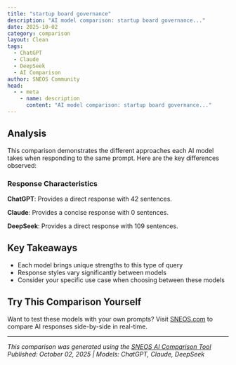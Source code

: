 ```yaml
---
title: "startup board governance"
description: "AI model comparison: startup board governance..."
date: 2025-10-02
category: comparison
layout: Clean
tags:
  - ChatGPT
  - Claude
  - DeepSeek
  - AI Comparison
author: SNEOS Community
head:
  - - meta
    - name: description
      content: "AI model comparison: startup board governance..."
---
```


<ChatComparison
  title="startup board governance"
  prompt="startup board governance"
  :responses='{"ChatGPT": "Startup board governance refers to the system of rules, practices, and processes by which a startup company is directed and controlled through its board of directors. Even early-stage startups benefit from effective board governance to help guide strategic decisions, manage risks, and maintain accountability to shareholders and stakeholders.\n\n### Key Aspects of Startup Board Governance\n\n1. **Board Composition**\n - Founders: Typically serve as initial board members.\n - Investors: Venture capitalists or angel investors often secure board seats through financing agreements.\n - Independent Directors: Experienced outsiders can bring objectivity and expertise.\n - Size: Small boards (3-7 members) are common in startups for agility.\n\n2. **Roles and Responsibilities**\n - Strategic Direction: Approve business plans, budgets, and major strategic initiatives.\n - Oversight: Monitor company performance, financial health, and legal compliance.\n - Hiring/Firing CEO: The board is responsible for hiring and, if necessary, replacing the CEO.\n - Fundraising and Major Transactions: Approve significant financing rounds, mergers, acquisitions, or asset sales.\n \n3. **Meetings**\n - Frequency: Quarterly is common, but can be more frequent as needed.\n - Preparation: Management usually prepares updates, financial statements, and key metrics.\n - Minutes and Documentation: Keep formal records of meetings and decisions.\n\n4. **Corporate Governance Policies**\n - Code of Conduct and Ethics: Guidelines on conflicts of interest, confidentiality, etc.\n - Conflict of Interest Policy: Directors must disclose potential conflicts.\n - Equity and Compensation Policies: Define how equity is granted, including stock options.\n\n5. **Legal and Fiduciary Duties**\n - Duty of Care: Directors must act prudently and make informed decisions.\n - Duty of Loyalty: Act in the best interest of the company, avoiding self-dealing.\n - Compliance with laws and regulations.\n\n6. **Advisory vs. Decision-Making Boards**\n - In very early startups, boards may be advisory without formal governance powers.\n - As startups raise institutional capital, formal boards with fiduciary responsibilities are typical.\n\n7. **Board Development and Evaluation**\n - Onboarding new directors.\n - Periodic assessment of board effectiveness.\n - Training on governance best practices.\n\n---\n\n### Benefits of Strong Board Governance in Startups\n\n- Provides strategic guidance and oversight.\n- Helps attract and retain investors.\n- Mitigates risks and ensures compliance.\n- Improves decision-making quality.\n- Enhances credibility with customers, partners, and employees.\n\n---\n\n### Common Challenges\n\n- Balancing founder control with investor oversight.\n- Managing conflicts of interest.\n- Ensuring diversity and relevant expertise on a small board.\n- Navigating board dynamics and communication.\n\n---\n\nIf you\u0027d like, I can provide templates for board charters, meeting agendas, or help with specific governance frameworks suited for startups.", "Claude": "# Startup Board Governance: A Comprehensive Guide\n\n## Board Structure and Composition\n\n### Common Board Configurations by Stage\n\n**Early Stage (Seed)**\n- 3-5 members typically\n- Founder(s): 1-2 seats\n- Investors: 1-2 seats\n- Independent directors: 0-1 seat\n\n**Growth Stage (Series A\u002B)**\n- 5-7 members typically\n- Founder representation maintained\n- Investor seats increase with funding rounds\n- Independent directors: 1-3 seats\n\n### Key Board Roles\n\n**Chairperson**\n- Often the lead investor or independent director\n- Sets agenda and runs meetings\n- Acts as primary board-management liaison\n\n**Independent Directors**\n- Industry experts, former executives\n- Provide unbiased perspective\n- Often chair key committees\n\n## Core Board Responsibilities\n\n### Strategic Oversight\n- Set company vision and strategy\n- Approve major strategic initiatives\n- Review and approve annual budgets\n- Monitor competitive landscape\n\n### Management Oversight\n- Hire, evaluate, and compensate CEO\n- Succession planning for key roles\n- Ensure proper management systems\n\n### Fiduciary Duties\n- **Duty of Care**: Make informed decisions\n- **Duty of Loyalty**: Act in company\u0027s best interest\n- **Business Judgment Rule**: Protection for good-faith decisions\n\n### Financial Governance\n- Approve major financial decisions\n- Review financial performance\n- Oversee fundraising activities\n- Approve major contracts and partnerships\n\n## Governance Documents and Processes\n\n### Essential Governance Documents\n\n**Certificate of Incorporation**\n- Authorizes share classes\n- Defines voting rights\n- Board size and election procedures\n\n**Bylaws**\n- Board meeting procedures\n- Officer roles and responsibilities\n- Voting requirements\n\n**Board Resolutions**\n- Document major decisions\n- Required for significant transactions\n- Legal record of board actions\n\n**Investors\u0027 Rights Agreement**\n- Information rights\n- Board representation rights\n- Approval rights for major decisions\n\n### Board Meeting Best Practices\n\n**Frequency**\n- Early stage: Monthly or bi-monthly\n- Later stage: Quarterly with special meetings as needed\n\n**Meeting Structure**\n- Pre-read materials sent 48-72 hours prior\n- Executive sessions (without management)\n- Clear action items and follow-up\n\n**Documentation**\n- Detailed minutes\n- Attendance tracking\n- Resolution documentation\n\n## Investor Rights and Protections\n\n### Information Rights\n- Monthly/quarterly financial reports\n- Annual budgets and strategic plans\n- Major business developments\n- Access to inspect company records\n\n### Approval Rights (Protective Provisions)\nCommon matters requiring board/investor approval:\n- Hiring/firing CEO\n- Major strategic changes\n- Budgets exceeding certain thresholds\n- New financing rounds\n- Sale of company assets\n- Changes to equity compensation plans\n\n### Board Composition Rights\n- Right to designate board members\n- Participation rights in future rounds\n- Anti-dilution protections\n\n## Common Governance Challenges\n\n### Founder-Board Dynamics\n**Potential Issues:**\n- Loss of control concerns\n- Different time horizons\n- Varying risk tolerance\n\n**Best Practices:**\n- Clear role definition\n- Regular communication\n- Alignment on company vision\n\n### Information Flow\n**Challenges:**\n- Information asymmetry\n- Overwhelming board with details\n- Selective disclosure\n\n**Solutions:**\n- Standardized reporting packages\n- Regular informal updates\n- Clear escalation procedures\n\n### Decision-Making Efficiency\n**Common Problems:**\n- Analysis paralysis\n- Micromanagement\n- Conflicting investor interests\n\n**Improvements:**\n- Clear decision-making frameworks\n- Defined approval thresholds\n- Time-boxed discussions\n\n## Building an Effective Board\n\n### Director Selection Criteria\n\n**Skills and Experience**\n- Industry expertise\n- Functional expertise (finance, marketing, operations)\n- Previous board experience\n- Network and connections\n\n**Cultural Fit**\n- Alignment with company values\n- Collaborative approach\n- Commitment level\n\n**Diversity Considerations**\n- Gender, ethnic, and background diversity\n- Cognitive diversity\n- Age and generational perspectives\n\n### Onboarding New Directors\n\n**Orientation Process**\n- Company overview and strategy\n- Financial position and projections\n- Competitive landscape\n- Key management introductions\n\n**Ongoing Education**\n- Industry developments\n- Regulatory changes\n- Customer/market visits\n\n## Board Committees\n\n### Audit Committee\n**Responsibilities:**\n- Oversee financial reporting\n- Manage external auditor relationship\n- Review internal", "DeepSeek": "Of course. This is a critical topic. Good governance is often the difference between a startup that scales successfully and one that fails due to internal chaos.\n\nHere is a comprehensive guide to startup board governance, broken down from fundamentals to advanced best practices.\n\n### **Part 1: The \u0022Why\u0022 - The Purpose of a Board**\n\nA board of directors is not just a legal formality. For a startup, it\u0027s a strategic asset. Its primary duties are grounded in fiduciary responsibility:\n\n1. **Duty of Care:** To make informed, deliberate decisions for the company with the same level of care a \u0022prudent person\u0022 would use.\n2. **Duty of Loyalty:** To act in the best interest of the company and its shareholders, not in their own personal interest.\n3. **Duty of Obedience:** To ensure the company operates within its charter and complies with applicable laws and regulations.\n\nBeyond these legal duties, a functional board provides:\n* **Strategic Guidance:** Helping the CEO see around corners and challenge assumptions.\n* **Accountability:** Holding the CEO and leadership team responsible for performance.\n* **Network \u0026 Resources:** Opening doors to customers, partners, and future investors.\n* **Crisis Management:** Serving as a sounding board during difficult times.\n\n---\n\n### **Part 2: The \u0022Who\u0022 - Board Composition \u0026 Evolution**\n\nYour board will evolve as you raise more capital.\n\n#### **Stages of a Startup Board:**\n\n1. **Pre-Seed / Seed Stage:**\n * **Typical Structure:** 1-3 members. Often just the founders, or founders \u002B one investor director.\n * **Focus:** Product-Market Fit, early team building, survival.\n * **Key:** Keep it lean and agile.\n\n2. **Series A:**\n * **Typical Structure:** 3-5 members. The CEO, 1-2 representatives from the lead investors, and 1-2 independent directors.\n * **Focus:** Scaling the business, building processes, hitting key metrics.\n * **Key:** This is where formal governance truly begins. Introducing an **independent director** is a best practice.\n\n3. **Series B \u0026 Beyond:**\n * **Typical Structure:** 5-7 members. A balanced mix of CEO, investor directors, and independent directors.\n * **Focus:** International expansion, optimizing operations, preparing for a potential exit (IPO or acquisition).\n * **Key:** The board should become more independent and less dominated by any single investor.\n\n#### **The Critical Role of the Independent Director**\nAn independent director is not a founder, employee, or major investor. They are crucial for:\n* **Objectivity:** Providing an unbiased perspective.\n* **Mediation:** Helping resolve conflicts between founders and investors.\n* **Expertise:** Bringing specific experience (e.g., in scaling, going public, a key industry) that the team lacks.\n* **Chairing the Board:** An independent chair is often ideal for running effective meetings.\n\n---\n\n### **Part 3: The \u0022How\u0022 - Running an Effective Board**\n\n#### **1. Board Meetings: The Engine of Governance**\n\n* **Frequency:** Typically quarterly. Monthly is too frequent; semi-annually is too infrequent.\n* **The Agenda is Sacred:** Co-create it with the board 1-2 weeks in advance. A standard format:\n * **Executive Session (CEO only with the Board):** First thing. For candid feedback.\n * **Review of Past Performance:** Metrics, financials vs. plan.\n * **Deep Dives (1-2 key topics):** e.g., \u0022Product Roadmap for H2,\u0022 \u0022Entering the European Market,\u0022 \u0022Hiring a CRO.\u0022\n * **Forward-Looking Strategy:** Key decisions for the next quarter.\n * **Formal Resolutions:** Voting on required matters.\n* **The Deck is a Tool, Not the Meeting:** Send the board deck 2-3 days in advance. The meeting should be for discussion and decision-making, not for reading slides.\n* **No Surprises:** Bad news should never be a surprise in a board meeting. Use pre-reads and one-on-one calls with key directors to manage expectations.\n\n#### **2. Board Materials \u0026 Metrics**\n\nYour materials should tell a compelling story of where you\u0027ve been and where you\u0027re going.\n* **Financials:** P\u0026L, Balance Sheet, Cash Flow, Burn Rate, Runway.\n* **Operating Metrics:** KPIs specific to your business (e.g., MRR/ARR, CAC, LTV, Churn, DAU/MAU).\n* **Departmental Updates:** Sales pipeline, product milestones, team health/headcount.\n* **Cap Table:** Keep it updated.\n\n#### **3. Communication Between Meetings**\n\nFormal meetings are just one part of the relationship.\n* **Monthly Updates:** A concise (1-2 page) email with key highlights, lowlights, and metrics.\n* **CEO \u003C\u003E Chair/Lead Director 1:1s:** Regular, informal check-ins.\n* **CEO \u003C\u003E Other Directors 1:1s:** Schedule these periodically to build individual relationships.\n\n---\n\n### **Part 4: Common Pitfalls \u0026 How to Avoid Them**\n\n| Pitfall | Consequence | How to Avoid |\n| :--- | :--- | :--- |\n| **Founder-Led Dysfunction** | Board is a \u0022rubber stamp\u0022 or, conversely, a \u0022micromanager.\u0022 | The CEO must lead the board proactively. Set clear agendas, drive discussions, and seek advice, not just approval. |\n| **Investor Over-Indexing** | Board is dominated by one investor\u0027s viewpoint. | Build a balanced board with independent voices. Use committees (see below) to distribute power. |\n| **Operational Micromanagement** | Board gets stuck in the weeds on tactical issues. | Keep materials and discussions focused on strategy. Redirect operational questions to \u0022this is how it fits the strategy.\u0022 |\n| **Lack of Preparation** | Meetings are inefficient and unproductive. | Enforce the pre-read rule. Send materials early and structure the meeting for discussion. |\n| **No Executive Sessions** | Candid feedback is stifled. | **Always** hold a session without the management team present, both at the start and end of the meeting. |\n\n---\n\n### **Part 5: Advanced Governance - Board Committees**\n\nAs you grow, formal committees can improve efficiency and focus.\n\n* **Audit Committee:** Oversees financial reporting, internal controls, and the audit process. Critical as you approach an IPO.\n* **Compensation Committee:** Sets and reviews compensation for the CEO and senior executives, and administers equity plans.\n* **Nominating \u0026 Governance Committee:** Leads the process for recruiting new board members and reviews board governance practices.\n\n### **Actionable Checklist for a Startup CEO**\n\n1. **Know Your Cap Table:** Understand who has the right to appoint a board seat based on your financing terms.\n2. **Define the Ideal Mix:** Map out the skills and experience your board needs for the next 18 months.\n3. **Recruit an Independent Director Early:** Don\u0027t wait until you\u0027re forced to. Find someone you respect and can learn from.\n4. **Master the Board Pack:** Create a clear, concise, and consistent format for your pre-read materials.\n5. **Own the Agenda:** You are the driver of the meeting. Send a draft agenda and solicit input beforehand.\n6. **Embrace Executive Sessions:** This is not a threat; it\u0027s a tool for you to get honest feedback.\n7. **Communicate Proactively:** No surprises. Build trust through regular updates and one-on-one relationships.\n\n**Final Thought:** Your board is one of your most powerful resources. A well-managed, strategically-aligned board can be a force multiplier, helping you navigate the immense challenges of scaling a company. Invest the time to build and run it well."}' 
  published-date="01:29"
/>

## Analysis

This comparison demonstrates the different approaches each AI model takes when responding to the same prompt. Here are the key differences observed:

### Response Characteristics

**ChatGPT**: Provides a direct response with 42 sentences. 

**Claude**: Provides a concise response with 0 sentences. 

**DeepSeek**: Provides a direct response with 109 sentences. 

## Key Takeaways

- Each model brings unique strengths to this type of query
- Response styles vary significantly between models
- Consider your specific use case when choosing between these models

## Try This Comparison Yourself

Want to test these models with your own prompts? Visit [SNEOS.com](https://sneos.com) to compare AI responses side-by-side in real-time.

---

*This comparison was generated using the [SNEOS AI Comparison Tool](https://sneos.com)*
*Published: October 02, 2025 | Models: ChatGPT, Claude, DeepSeek*
